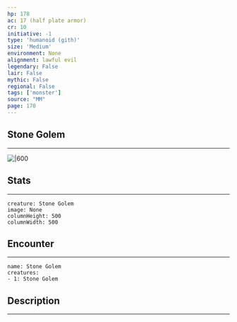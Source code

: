 ```yaml
---
hp: 178
ac: 17 (half plate armor)
cr: 10
initiative: -1
type: 'humanoid (gith)'    
size: 'Medium'
environment: None
alignment: lawful evil
legendary: False
lair: False
mythic: False
regional: False
tags: ['monster']
source: "MM"
page: 170
---
```


## Stone Golem
---

![|600](D:/Program%20Files/5e.tools/img/bestiary/MM/Stone%20Golem.jpg)

## Stats
---

```statblock
creature: Stone Golem
image: None
columnHeight: 500
columnWidth: 500
```

## Encounter
---

```encounter-table
name: Stone Golem
creatures:
- 1: Stone Golem
```

## Description
---





